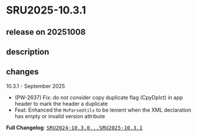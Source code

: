 # SRU2025-10.3.1

## release on 20251008
## description
## changes
10.3.1 - September 2025

* (PW-2637) Fix: do not consider copy duplicate flag (CpyDplct) in app header to mark the header a duplicate
* Feat: Enhanced the <code>MxParseUtils</code> to be lenient when the XML declaration has empty or invalid version attribute

<strong>Full Changelog</strong>: <a class="commit-link" href="https://github.com/prowide/prowide-iso20022/compare/SRU2024-10.3.0...SRU2025-10.3.1"><tt>SRU2024-10.3.0...SRU2025-10.3.1</tt></a>

